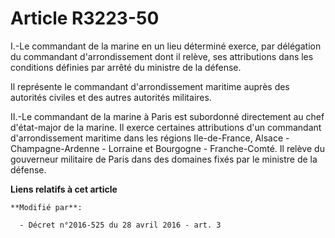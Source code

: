 # Article R3223-50

I.-Le commandant de la marine en un lieu déterminé exerce, par délégation du commandant d'arrondissement dont il relève, ses
attributions dans les conditions définies par arrêté du ministre de la défense. 

Il représente le commandant d'arrondissement maritime auprès des autorités civiles et des autres autorités militaires. 

II.-Le commandant de la marine à Paris est subordonné directement au chef d'état-major de la marine. Il exerce certaines
attributions d'un commandant d'arrondissement maritime dans les régions Ile-de-France, Alsace - Champagne-Ardenne - Lorraine
et Bourgogne - Franche-Comté. Il relève du gouverneur militaire de Paris dans des domaines fixés par le ministre de la
défense.

**Liens relatifs à cet article**

	**Modifié par**:

	  - Décret n°2016-525 du 28 avril 2016 - art. 3
